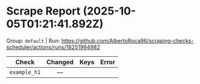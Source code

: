 # Scrape Report (2025-10-05T01:21:41.892Z)

Group: `default`  |  Run: https://github.com/AlbertoRoca96/scraping-checks-scheduler/actions/runs/18251994982

| Check | Changed | Keys | Error |
|---|:---:|:--|:--|
| `example_h1` | — |  |  |
